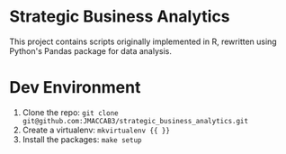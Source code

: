 # Strategic Business Analytics
This project contains scripts originally implemented in R, rewritten using 
Python's Pandas package for data analysis.

# Dev Environment
1. Clone the repo: `git clone git@github.com:JMACCAB3/strategic_business_analytics.git`
2. Create a virtualenv: `mkvirtualenv {{ }}`
3. Install the packages: `make setup`
